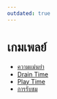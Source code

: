 ```yaml
---
outdated: true
---
```


# เกมเพลย์

- [ความแม่นยำ](/wiki/Gameplay/Accuracy)
- [Drain Time](/wiki/Gameplay/Drain_time)
- [Play Time](/wiki/Gameplay/Play_time)
- [การรับชม](/wiki/Gameplay/Spectating)
